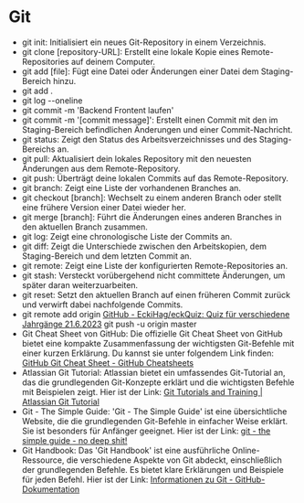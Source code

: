 # Git

- git init: Initialisiert ein neues Git-Repository in einem Verzeichnis.
- git clone [repository-URL]: Erstellt eine lokale Kopie eines Remote-Repositories auf deinem Computer.
- git add [file]: Fügt eine Datei oder Änderungen einer Datei dem Staging-Bereich hinzu.
- git add .
- git log --oneline
- git commit -m 'Backend Frontent laufen'
- git commit -m '[commit message]': Erstellt einen Commit mit den im Staging-Bereich befindlichen Änderungen und einer Commit-Nachricht.
- git status: Zeigt den Status des Arbeitsverzeichnisses und des Staging-Bereichs an.
- git pull: Aktualisiert dein lokales Repository mit den neuesten Änderungen aus dem Remote-Repository.
- git push: Überträgt deine lokalen Commits auf das Remote-Repository.
- git branch: Zeigt eine Liste der vorhandenen Branches an.
- git checkout [branch]: Wechselt zu einem anderen Branch oder stellt eine frühere Version einer Datei wieder her.
- git merge [branch]: Führt die Änderungen eines anderen Branches in den aktuellen Branch zusammen.
- git log: Zeigt eine chronologische Liste der Commits an.
- git diff: Zeigt die Unterschiede zwischen den Arbeitskopien, dem Staging-Bereich und dem letzten Commit an.
- git remote: Zeigt eine Liste der konfigurierten Remote-Repositories an.
- git stash: Versteckt vorübergehend nicht committete Änderungen, um später daran weiterzuarbeiten.
- git reset: Setzt den aktuellen Branch auf einen früheren Commit zurück und verwirft dabei nachfolgende Commits.
- git remote add origin [GitHub - EckiHag/eckQuiz: Quiz für verschiedene Jahrgänge 21.6.2023](https://github.com/EckiHag/eckQuiz.git) git push -u origin master
- Git Cheat Sheet von GitHub: Die offizielle Git Cheat Sheet von GitHub bietet eine kompakte Zusammenfassung der wichtigsten Git-Befehle mit einer kurzen Erklärung. Du kannst sie unter folgendem Link finden: [GitHub Git Cheat Sheet - GitHub Cheatsheets](https://training.github.com/downloads/github-git-cheat-sheet/)
- Atlassian Git Tutorial: Atlassian bietet ein umfassendes Git-Tutorial an, das die grundlegenden Git-Konzepte erklärt und die wichtigsten Befehle mit Beispielen zeigt. Hier ist der Link: [Git Tutorials and Training | Atlassian Git Tutorial](https://www.atlassian.com/git/tutorials)
- Git - The Simple Guide: 'Git - The Simple Guide' ist eine übersichtliche Website, die die grundlegenden Git-Befehle in einfacher Weise erklärt. Sie ist besonders für Anfänger geeignet. Hier ist der Link: [git - the simple guide - no deep shit!](https://rogerdudler.github.io/git-guide/)
- Git Handbook: Das 'Git Handbook' ist eine ausführliche Online-Ressource, die verschiedene Aspekte von Git abdeckt, einschließlich der grundlegenden Befehle. Es bietet klare Erklärungen und Beispiele für jeden Befehl. Hier ist der Link: [Informationen zu Git - GitHub-Dokumentation](https://guides.github.com/introduction/git-handbook/)
